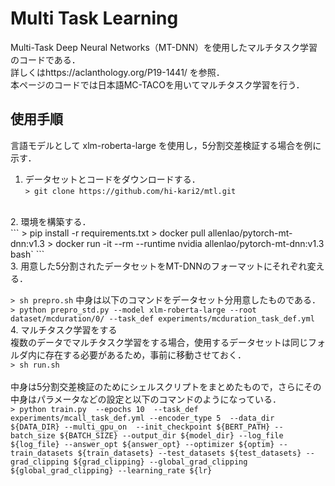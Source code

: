 # Multi Task Learning
Multi-Task Deep Neural Networks（MT-DNN）を使用したマルチタスク学習のコードである．<br>
詳しくはhttps://aclanthology.org/P19-1441/ を参照．<br>
本ページのコードでは日本語MC-TACOを用いてマルチタスク学習を行う．
<br>

## 使用手順
言語モデルとして xlm-roberta-large を使用し，5分割交差検証する場合を例に示す．
<br>
1. データセットとコードをダウンロードする． <br>
 `> git clone https://github.com/hi-kari2/mtl.git`
 <br>
2. 環境を構築する．<br>
 ```
 > pip install -r requirements.txt
 > docker pull allenlao/pytorch-mt-dnn:v1.3
 > docker run -it --rm --runtime nvidia  allenlao/pytorch-mt-dnn:v1.3 bash`
 ```
 <br>
3. 用意した5分割されたデータセットをMT-DNNのフォーマットにそれぞれ変える． <br> 

`> sh prepro.sh`
中身は以下のコマンドをデータセット分用意したものである．<br>
 `> python prepro_std.py --model xlm-roberta-large --root dataset/mcduration/0/ --task_def experiments/mcduration_task_def.yml` 
<br>
4. マルチタスク学習をする<br>
 複数のデータでマルチタスク学習をする場合，使用するデータセットは同じフォルダ内に存在する必要があるため，事前に移動させておく．<br>
 `> sh run.sh` <br>
 <br>
中身は5分割交差検証のためにシェルスクリプトをまとめたもので，さらにその中身はパラメータなどの設定と以下のコマンドのようになっている．<br>
 `> python train.py  --epochs 10  --task_def experiments/mcall_task_def.yml --encoder_type 5  --data_dir ${DATA_DIR} --multi_gpu_on  --init_checkpoint ${BERT_PATH} --batch_size ${BATCH_SIZE} --output_dir ${model_dir} --log_file ${log_file} --answer_opt ${answer_opt} --optimizer ${optim} --train_datasets ${train_datasets} --test_datasets ${test_datasets} --grad_clipping ${grad_clipping} --global_grad_clipping ${global_grad_clipping} --learning_rate ${lr}` 

